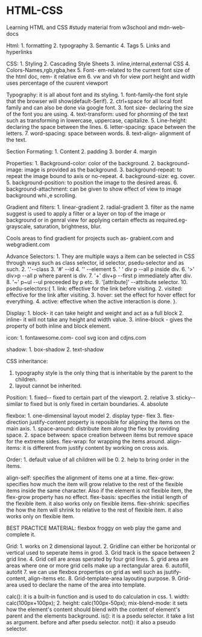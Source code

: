 # HTML-CSS

Learning HTML and CSS
#study material from w3school and mdn-web-docs

Html: 1. formatting 2. typography 3. Semantic 4. Tags 5. Links and hyperlinks

CSS: 1. Styling 2. Cascading Style Sheets 3. inline,internal,external CSS 4. Colors-Names,rgb,rgba,hex 5. Font- em-related to the current font size of the html doc, rem- it relative em 6. vw and vh for view port height and width uses percentage of the cuurent viewport

Typography: it is all about font and its styling. 1. font-family-the font style that the browser will show(default-Serif). 2. ctrl+space for all local font family and can also be done via google font. 3. font size- declaring the size of the font you are using. 4. text-transform: used for phorming of the text such as transforming in lowercase, uppercase, capitalize. 5. Line-height: declaring the space between the lines. 6. letter-spacing: space between the letters. 7. word-spacing: space between words. 8. text-align- alignment of the text.

Section Formating: 1. Content 2. padding 3. border 4. margin

Properties: 1. Background-color: color of the background. 2. background-image: image is provided as the background. 3. background-repeat: to repeat the image bound to axis or no-repeat. 4. background-size: eg. cover. 5. background-position: to position the image to the desired areas. 6. background-attachment: can be given to show effect of view to image background whi.,e scrolling.

Gradient and filters: 1. linear-gradient 2. radial-gradient 3. filter as the name suggest is used to apply a filter or a layer on top of the image or background or in genral view for applying certain effects as required.eg- grayscale, saturation, brightness, blur.

Cools areas to find gradient for projects such as- grabient.com and webgradient.com

Advance Selectors: 1. They are multiple ways a item can be selected in CSS through ways such as class selector, id selector, psedu-selector and as such. 2. '.'--class 3. '#' --id 4. '<element>' --element 5. '<element> <element>' div p --all p inside div. 6. '<element1>><element2>' div>p --all p where parent is div. 7. '<element>+<element>' div+p --first p immediately after div. 8. '<element>~<element>' p~ul --ul preceeded by p etc. 9. '[attribute]' --attribute selector. 10. psedu-selectors:{ 1. link: effective for the link before visiting. 2. visited: effective for the link after visiting. 3. hover: set the effect for hover effect for everything. 4. active: effective when the active interaction is done.
}.

Display: 1. block- it can take height and weight and act as a full block 2. inline- it will not take any height and width value. 3. inline-block - gives the property of both inline and block element.

icon: 1. fontawesome.com- cool svg icon and cdjns.com

shadow: 1. box-shadow 2. text-shadow

CSS inheritance:

1.  typography style is the only thing that is inheritable by the parent to the children.
2.  layout cannot be inherited.

Position: 1. fixed-- fixed to certain part of the viewport. 2. relative 3. sticky-- similar to fixed but is only fixed in certain boundaries. 4. absolute

flexbox: 1. one-dimensinal layout model 2. display type- flex 3. flex-direction
justify-content property is reposible for aligning the items on the main axis. 1. space-around: distribute item along the flex by providing space. 2. space between: space creation between items but remove space for the extreme sides.
flex-wrap: for wrapping the items around.
align-items: it is different from justify content by working on cross axis.

Order: 1. default value of all children will be 0. 2. help to bring order in the items.

align-self: specifies the alignment of items one at a time.
flex-grow: specifies how much the item will grow relative to the rest of the flexible items inside the same character. Also if the element is not flexible item, the flex-grow property has no effect.
flex-basis: specifies the initial length of the flexible item. it also works only on flexible items.
flex-shrink: specifies the how the item will shrink to relative to the rest of flexible item. it also works only on flexible item.

BEST PRACTICE MATERIAL: flexbox froggy on web play the game and complete it.

Grid: 1. works on 2 dimensional layout. 2. Gridline can either be horizontal or vertical used to seperate items in grod. 3. Grid track is the space between 2 grid line. 4. Grid cell are areas sperated by four grid lines. 5. grid area are areas where one or more grid cells make up a rectangular area. 6. autofill, autofit 7. we can use flexbox properties on grid as well such as jsutify-content, align-items etc. 8. Grid-template-area layouting purpose. 9. Grid-area used to declare the name of the area into template.

calc(): it is a built-in function and is used to do calculation in css. 1. width: calc(100px+100px); 2. height: calc(100px-50px);
mix-blend-mode: it sets how the element's content should blend with the content of element's parent and the elements background.
is(): it is a psedu selector. it take a list as argument.
before and after psedu selector. **<very immportant>**
not(): it also a pseudo selector.
